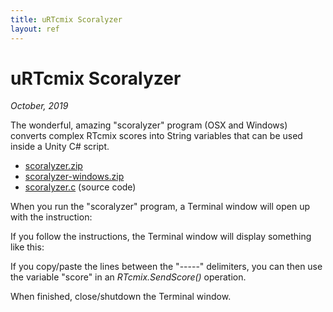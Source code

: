 ```yaml
---
title: uRTcmix Scoralyzer
layout: ref
---
```


# uRTcmix Scoralyzer

*October, 2019*  
  
The wonderful, amazing "scoralyzer" program (OSX and Windows) converts
complex RTcmix scores into String variables that can be used inside a
Unity C# script.

- [scoralyzer.zip](scoralyzer/scoralyzer.zip)  
- [scoralyzer-windows.zip](scoralyzer/scoralyzer-windows.zip)  
- [scoralyzer.c](scoralyzer/scoralyzer.c.zip) (source code)

When you run the "scoralyzer" program, a Terminal window will open up
with the instruction:

If you follow the instructions, the Terminal window will display
something like this:

If you copy/paste the lines between the "-----" delimiters, you can then
use the variable "score" in an *RTcmix.SendScore()* operation.

When finished, close/shutdown the Terminal window.
